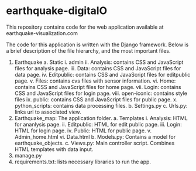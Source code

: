 # earthquake-digitalO

This repository contains code for the web application available at earthquake-visualization.com

The code for this application is written with the Django framework. Below is a brief description of the file hierarchy, and the most important files. 

1.	Earthquake 
  a.	Static
    i.	admin
    ii.	Analysis: contains CSS and JavaScript files for analysis page.
    iii.	Data: contains CSS and JavaScript files for data page.
    iv.	Editpublic: contains CSS and JavaScript files for editpublic page.
    v.	Files: contains cvs files with sensor information. 
    vi.	Home: contains CSS and JavaScript files for home page.
    vii.	Login: contains CSS and JavaScript files for login page.
    viii.	open-iconic: contains style files
    ix.	public: contains CSS and JavaScript files for public page.
    x.	python_scripts: contains data processing files. 
  b.	Settings.py
  c.	Urls.py: links url to associated view.
2.	Earthquake_map: The application folder. 
  a.	Templates
    i.	Analysis: HTML for ananlysis page. 
    ii.	Editpublic: HTML for edit public page.
    iii.	Login: HTML for login page.
    iv.	Public: HTML for public page.
    v.	Admin_home.html 
    vi.	Data.html
  b.	Models.py: Contains a model for earthquake_objects. 
  c.	Views.py: Main controller script. Combines HTML templates with data input. 
3.	manage.py
4.	requirements.txt: lists necessary libraries to run the app. 
